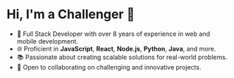 # Hi, I'm a Challenger 👋

- 🚀 Full Stack Developer with over 8 years of experience in web and mobile development.
- 🌐 Proficient in **JavaScript**, **React**, **Node.js**, **Python**, **Java**, and more.
- 📚 Passionate about creating scalable solutions for real-world problems.
- 💼 Open to collaborating on challenging and innovative projects.
